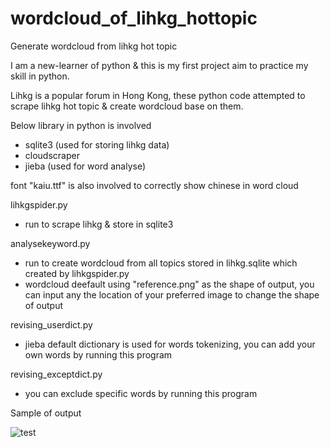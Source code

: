 # wordcloud_of_lihkg_hottopic
Generate wordcloud from lihkg hot topic

I am a new-learner of python & this is my first project aim to practice my skill in python.

Lihkg is a popular forum in Hong Kong, these python code attempted to scrape lihkg hot topic & create wordcloud base on them.

Below library in python is involved
- sqlite3 (used for storing lihkg data)
- cloudscraper
- jieba (used for word analyse)

font "kaiu.ttf" is also involved to correctly show chinese in word cloud

lihkgspider.py
- run to scrape lihkg & store in sqlite3

analysekeyword.py
- run to create wordcloud from all topics stored in lihkg.sqlite which created by lihkgspider.py
- wordcloud deefault using "reference.png" as the shape of output, you can input any the location of your preferred image to change the shape of output

revising_userdict.py
- jieba default dictionary is used for words tokenizing, you can add your own words by running this program

revising_exceptdict.py
- you can exclude specific words by running this program

Sample of output

![test](https://user-images.githubusercontent.com/85422707/137614391-d0610115-c884-404b-9562-30cae9115b24.png)
